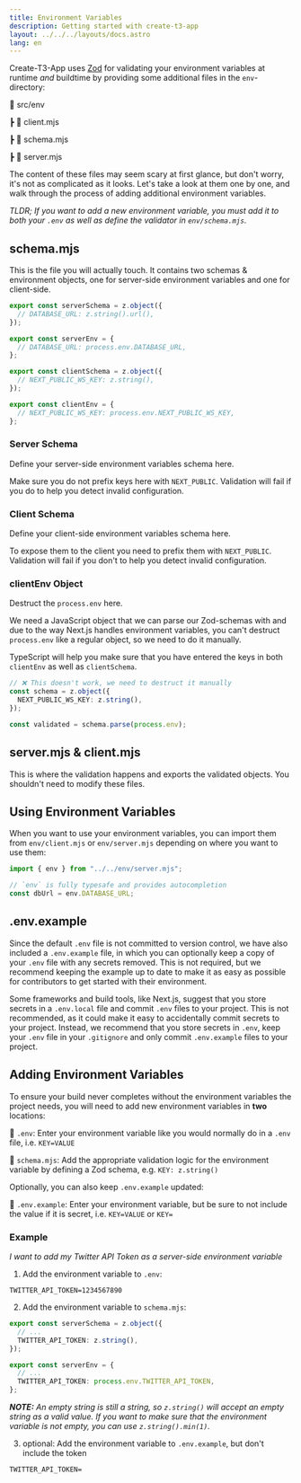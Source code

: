 ```yaml
---
title: Environment Variables
description: Getting started with create-t3-app
layout: ../../../layouts/docs.astro
lang: en
---
```


Create-T3-App uses [Zod](https://github.com/colinhacks/zod) for validating your environment variables at runtime _and_ buildtime by providing some additional files in the `env`-directory:

📁 src/env

┣ 📄 client.mjs

┣ 📄 schema.mjs

┣ 📄 server.mjs

The content of these files may seem scary at first glance, but don't worry, it's not as complicated as it looks. Let's take a look at them one by one, and walk through the process of adding additional environment variables.

_TLDR; If you want to add a new environment variable, you must add it to both your `.env` as well as define the validator in `env/schema.mjs`._

## schema.mjs

This is the file you will actually touch. It contains two schemas & environment objects, one for server-side environment variables and one for client-side.

```ts:env/schema.mjs
export const serverSchema = z.object({
  // DATABASE_URL: z.string().url(),
});

export const serverEnv = {
  // DATABASE_URL: process.env.DATABASE_URL,
};

export const clientSchema = z.object({
  // NEXT_PUBLIC_WS_KEY: z.string(),
});

export const clientEnv = {
  // NEXT_PUBLIC_WS_KEY: process.env.NEXT_PUBLIC_WS_KEY,
};
```

### Server Schema

Define your server-side environment variables schema here.

Make sure you do not prefix keys here with `NEXT_PUBLIC`. Validation will fail if you do to help you detect invalid configuration.

### Client Schema

Define your client-side environment variables schema here.

To expose them to the client you need to prefix them with `NEXT_PUBLIC`. Validation will fail if you don't to help you detect invalid configuration.

### clientEnv Object

Destruct the `process.env` here.

We need a JavaScript object that we can parse our Zod-schemas with and due to the way Next.js handles environment variables, you can't destruct `process.env` like a regular object, so we need to do it manually.

TypeScript will help you make sure that you have entered the keys in both `clientEnv` as well as `clientSchema`.

```ts
// ❌ This doesn't work, we need to destruct it manually
const schema = z.object({
  NEXT_PUBLIC_WS_KEY: z.string(),
});

const validated = schema.parse(process.env);
```

## server.mjs & client.mjs

This is where the validation happens and exports the validated objects. You shouldn't need to modify these files.

## Using Environment Variables

When you want to use your environment variables, you can import them from `env/client.mjs` or `env/server.mjs` depending on where you want to use them:

```ts:pages/api/hello.ts
import { env } from "../../env/server.mjs";

// `env` is fully typesafe and provides autocompletion
const dbUrl = env.DATABASE_URL;
```

## .env.example

Since the default `.env` file is not committed to version control, we have also included a `.env.example` file, in which you can optionally keep a copy of your `.env` file with any secrets removed. This is not required, but we recommend keeping the example up to date to make it as easy as possible for contributors to get started with their environment.

Some frameworks and build tools, like Next.js, suggest that you store secrets in a `.env.local` file and commit `.env` files to your project. This is not recommended, as it could make it easy to accidentally commit secrets to your project. Instead, we recommend that you store secrets in `.env`, keep your `.env` file in your `.gitignore` and only commit `.env.example` files to your project.

## Adding Environment Variables

To ensure your build never completes without the environment variables the project needs, you will need to add new environment variables in **two** locations:

📄 `.env`: Enter your environment variable like you would normally do in a `.env` file, i.e. `KEY=VALUE`

📄 `schema.mjs`: Add the appropriate validation logic for the environment variable by defining a Zod schema, e.g. `KEY: z.string()`

Optionally, you can also keep `.env.example` updated:

📄 `.env.example`: Enter your environment variable, but be sure to not include the value if it is secret, i.e. `KEY=VALUE` or `KEY=`

### Example

_I want to add my Twitter API Token as a server-side environment variable_

1. Add the environment variable to `.env`:

```
TWITTER_API_TOKEN=1234567890
```

2. Add the environment variable to `schema.mjs`:

```ts
export const serverSchema = z.object({
  // ...
  TWITTER_API_TOKEN: z.string(),
});

export const serverEnv = {
  // ...
  TWITTER_API_TOKEN: process.env.TWITTER_API_TOKEN,
};
```

_**NOTE:** An empty string is still a string, so `z.string()` will accept an empty string as a valid value. If you want to make sure that the environment variable is not empty, you can use `z.string().min(1)`._

3. optional: Add the environment variable to `.env.example`, but don't include the token

```
TWITTER_API_TOKEN=
```
